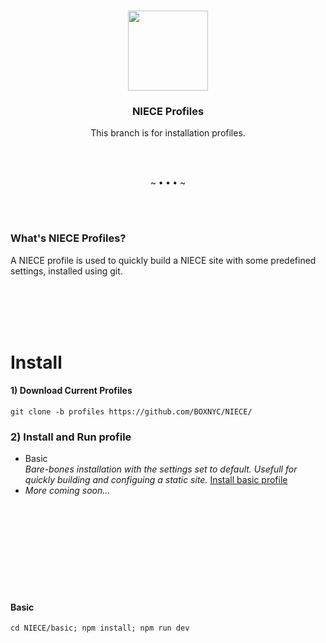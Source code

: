 <br>

<p align="center">
  <a href="https://niece.box.biz">
    <img src="https://niece.box.biz/images/niece/olive.svg" width="128" />
  </a>
</p>
<h3 align="center">NIECE Profiles</h3>
<p align="center"> This branch is for installation profiles.</p>

<br><br><p align="center">~ • **•** • ~</p><br><br>

### What's NIECE Profiles?
<p>A NIECE profile is used to quickly build a NIECE site with some predefined settings, installed using git.</p>

<br><br><br><br>

# Install

#### 1) Download Current Profiles
```ssh
git clone -b profiles https://github.com/BOXNYC/NIECE/
```

### 2) Install and Run profile
 - Basic <br> _Bare-bones installation with the settings set to default. Usefull for quickly building and configuing a static site._ [Install basic profile](#basic)
 - _More coming soon..._


<br><br><br><br><br><br><br><br>


#### Basic
```ssh
cd NIECE/basic; npm install; npm run dev
```

<br><br><br><br><br><br><br><br>
